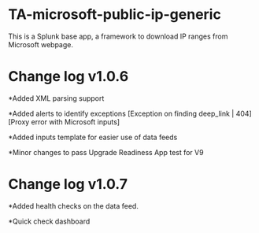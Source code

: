 # TA-microsoft-public-ip-generic
This is a Splunk base app, a framework to download IP ranges from Microsoft webpage.

Change log v1.0.6
===================
*Added XML parsing support

*Added alerts to identify exceptions
    [Exception on finding deep_link | 404]
    [Proxy error with Microsoft inputs]

*Added inputs template for easier use of data feeds

*Minor changes to pass Upgrade Readiness App test for V9

Change log v1.0.7
===================
*Added health checks on the data feed.

*Quick check dashboard
    
